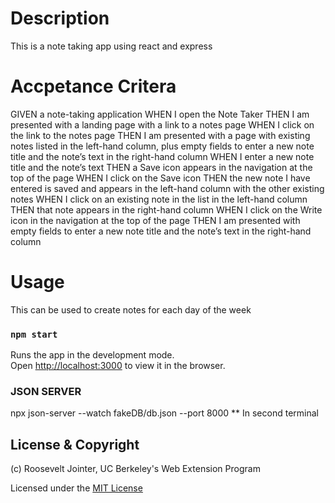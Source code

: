 # Description

This is a note taking app using react and express

# Accpetance Critera 

GIVEN a note-taking application
WHEN I open the Note Taker
THEN I am presented with a landing page with a link to a notes page
WHEN I click on the link to the notes page
THEN I am presented with a page with existing notes listed in the left-hand column, 
    plus empty fields to enter a new note title and the note’s text in the right-hand 
    column
WHEN I enter a new note title and the note’s text
THEN a Save icon appears in the navigation at the top of the page
WHEN I click on the Save icon
THEN the new note I have entered is saved and appears in the left-hand column with the 
    other existing notes
WHEN I click on an existing note in the list in the left-hand column
THEN that note appears in the right-hand column
WHEN I click on the Write icon in the navigation at the top of the page
THEN I am presented with empty fields to enter a new note title and the note’s text 
    in the right-hand column

# Usage

This can be used to create notes for each day of the week

### `npm start`

Runs the app in the development mode.\
Open [http://localhost:3000](http://localhost:3000) to view it in the browser.

### JSON SERVER

npx json-server --watch fakeDB/db.json --port 8000 ** In second terminal

## License & Copyright

(c) Roosevelt Jointer, UC Berkeley's Web Extension Program

Licensed under the [MIT License](LICENSE)


